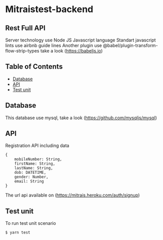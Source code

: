 # Mitraistest-backend

## Rest Full API 
Server technology use Node JS Javascript language
Standart javascript lints use airbnb guide lines
Another plugin use @babel/plugin-transform-flow-strip-types take a look (https://babeljs.io)

## Table of Contents
- [Database](#database)
- [API](#api)
- [Test unit](#testunit)

## Database
This database use mysql, take a look (https://github.com/mysqljs/mysql)

## API
Registration API including data
```
{
    mobileNumber: String,
    firstName: String,
    lastName: String,
    dob: DATETIME,
    gender: Number,
    email: String
}
```

The url api available on 
(https://mitrais.heroku.com/auth/signup)

## Test unit
To run test unit scenario

```bash
$ yarn test
```